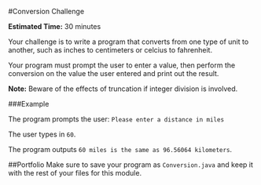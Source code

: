 #Conversion Challenge

**Estimated Time:** 30 minutes

Your challenge is to write a program that converts from one type of unit to another, such as inches to centimeters or celcius to fahrenheit.

Your program must prompt the user to enter a value, then perform the conversion on the value the user entered and print out the result.

**Note:** Beware of the effects of truncation if integer division is involved.

###Example

The program prompts the user: `Please enter a distance in miles`

The user types in `60`.

The program outputs `60 miles is the same as 96.56064 kilometers`.

##Portfolio
Make sure to save your program as `Conversion.java` and keep it with the rest of your files for this module.
